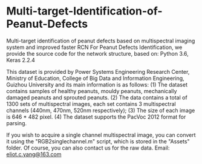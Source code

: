 # Multi-target-Identification-of-Peanut-Defects
Multi-target identification of peanut defects based on multispectral imaging system and improved faster RCN
For Peanut Defects Identification, we provide the source code for the network structure, based on: Python 3.6, Keras 2.2.4

This dataset is provided by Power Systems Engineering Research Center, Ministry of Education, College of Big Data and Information Engineering, Guizhou University and its main information is as follows:
(1) The dataset contains samples of healthy peanuts, mouldy peanuts, mechanically damaged peanuts and sprouted peanuts.
(2) The data contains a total of 1300 sets of multispectral images, each set contains 3 multispectral channels (440nm, 470nm, 520nm respectively);
(3) The size of each image is 646 * 482 pixel.
(4) The dataset supports the PacVoc 2012 format for parsing.

If you wish to acquire a single channel multispectral image, you can convert it using the "RGB2singlechannel.m" script, which is stored in the "Assets" folder. Of course, you can also contact us for the raw data.
Email: eliot.c.yang@163.com
